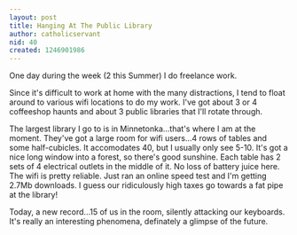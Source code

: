 ```yaml
---
layout: post
title: Hanging At The Public Library
author: catholicservant
nid: 40
created: 1246901986
---
```

<p>One day during the week (2 this Summer) I do freelance work.</p>
<p>Since it's difficult to work at home with the many distractions, I&nbsp;tend to float around to various wifi locations to do my work. I've got about 3 or 4 coffeeshop haunts and about 3 public libraries that I'll rotate through.</p>
<p>The largest library I&nbsp;go to is in Minnetonka...that's where I am at the moment. They've got a large room for wifi users...4 rows of tables and some half-cubicles. It accomodates 40, but I&nbsp;usually only see 5-10. It's got a nice long window into a forest, so there's good sunshine. Each table has 2 sets of 4 electrical outlets in the middle of it. No loss of battery juice here. The wifi is pretty reliable. Just ran an online speed test and I'm getting 2.7Mb downloads. I guess our ridiculously high taxes go towards a fat pipe at the library!</p>
<p>Today, a new record...15 of us in the room, silently attacking our keyboards. It's really an interesting phenomena, definately a glimpse of the future.</p>
